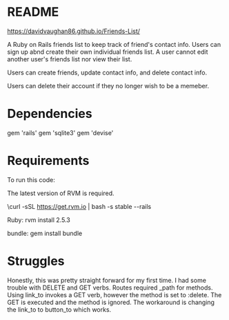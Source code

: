 # README

 https://davidvaughan86.github.io/Friends-List/

A Ruby on Rails friends list to keep track of friend's contact info. Users can sign up abnd create their own individual friends list. A user cannot edit another user's friends list nor view their list.

Users can create friends, update contact info, and delete contact info.

Users can delete their account if they no longer wish to be a memeber.

# Dependencies

gem 'rails'
gem 'sqlite3'
gem 'devise'

# Requirements

To run this code:

The latest version of RVM is required.

\curl -sSL https://get.rvm.io | bash -s stable --rails

Ruby:
rvm install 2.5.3

bundle: 
gem install bundle

# Struggles

Honestly, this was pretty straight forward for my first time. I had some trouble with DELETE and GET verbs. Routes required _path for methods. Using link_to invokes a GET verb, however the method is set to :delete. The GET is executed and the method is ignored. The workaround is changing the link_to to button_to which works. 
